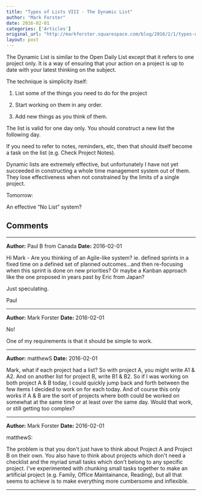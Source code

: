```yaml
---
title: "Types of Lists VIII - The Dynamic List"
author: "Mark Forster"
date: 2016-02-01
categories: ['Articles']
original_url: "http://markforster.squarespace.com/blog/2016/2/1/types-of-lists-viii-the-dynamic-list.html"
layout: post
---
```


The Dynamic List is similar to the Open Daily List except that it refers to one project only. It is a way of ensuring that your action on a project is up to date with your latest thinking on the subject.

The technique is simplicity itself:

1. List some of the things you need to do for the project

2. Start working on them in any order.

3. Add new things as you think of them.

The list is valid for one day only. You should construct a new list the following day.

If you need to refer to notes, reminders, etc, then that should itself become a task on the list (e.g. Check Project Notes).

Dynamic lists are extremely effective, but unfortunately I have not yet succeeded in constructing a whole time management system out of them. They lose effectiveness when not constrained by the limits of a single project.

Tomorrow:

An effective “No List” system?


## Comments

---

**Author:** Paul B from Canada
**Date:** 2016-02-01

Hi Mark - Are you thinking of an Agile-like system? ie. defined sprints in a fixed time on a defined set of planned outcomes...and then re-focusing when this sprint is done on new priorities? Or maybe a Kanban approach like the one proposed in years past by Eric from Japan?  
  
Just speculating.  
  
Paul

---

**Author:** Mark Forster
**Date:** 2016-02-01

No!  
  
One of my requirements is that it should be simple to work.

---

**Author:** matthewS
**Date:** 2016-02-01

Mark, what if each project had a list? So with project A, you might write A1 & A2. And on another list for project B, write B1 & B2. So if I was working on both project A & B today, I could quickly jump back and forth between the few items I decided to work on for each today. And of course this only works if A & B are the sort of projects where both could be worked on somewhat at the same time or at least over the same day. Would that work, or still getting too complex?

---

**Author:** Mark Forster
**Date:** 2016-02-01

matthewS:  
  
The problem is that you don't just have to think about Project A and Project B on their own. You also have to think about projects which don't need a checklist and the myriad small tasks which don't belong to any specific project. I've experimented with chunking small tasks together to make an artificial project (e.g. Family, Office Maintainance, Reading), but all that seems to achieve is to make everything more cumbersome and inflexible.

---

